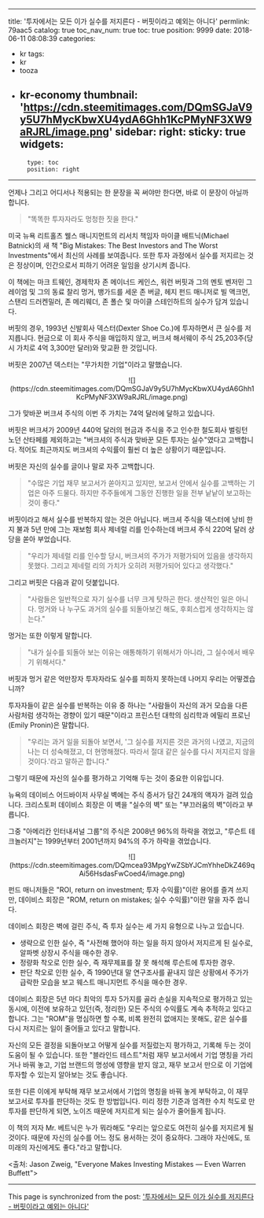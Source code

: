 
---
title: '투자에서는 모든 이가 실수를 저지른다 - 버핏이라고 예외는 아니다'
permlink: 79aac5
catalog: true
toc_nav_num: true
toc: true
position: 9999
date: 2018-06-11 08:08:39
categories:
- kr
tags:
- kr
- tooza
- kr-economy
thumbnail: 'https://cdn.steemitimages.com/DQmSGJaV9y5U7hMycKbwXU4ydA6Ghh1KcPMyNF3XW9aRJRL/image.png'
sidebar:
    right:
        sticky: true
widgets:
    -
        type: toc
        position: right
---


언제나 그리고 어디서나 적용되는 한 문장을 꼭 써야만 한다면, 바로 이 문장이 아닐까 합니다.

>"똑똑한 투자자라도 멍청한 짓을 한다."

미국 뉴욕 리트홀츠 웰스 매니지먼트의 리서치 책임자 마이클 배트닉(Michael Batnick)의 새 책 "Big Mistakes: The Best Investors and The Worst Investments"에서 최신의 사례를 보여줍니다.  또한 투자 과정에서 실수를 저지르는 것은 정상이며, 인간으로서 피하기 어려운 일임을 상기시켜 줍니다.

이 책에는 마크 트웨인, 경제학자 존 메이너드 케인스, 워런 버핏과 그의 멘토 벤저민 그레이엄 및 그의 동료 찰리 멍거, 뱅가드를 세운 존 버글, 헤지 펀드 매니저로 빌 액크먼, 스탠리 드러켄밀러, 존 메리웨더, 존 폴슨 및 마이클 스테인하트의 실수가 담겨 있습니다. 

버핏의 경우, 1993년  신발회사 덱스터(Dexter Shoe Co.)에 투자하면서 큰 실수를 저지릅니다. 현금으로 이 회사 주식을 매입하지 않고, 버크셔 해서웨이 주식 25,203주(당시 가치로 4억 3,300만 달러)와 맞교환 한 것입니다. 

버핏은 2007년 덱스터는 "무가치한 기업"이라고 말했습니다.

<center>
![](https://cdn.steemitimages.com/DQmSGJaV9y5U7hMycKbwXU4ydA6Ghh1KcPMyNF3XW9aRJRL/image.png)
</center>

그가 맞바꾼 버크셔 주식의 이번 주 가치는 74억 달러에 달하고 있습니다.

버핏은 버크셔가 2009년 440억 달러의 현금과 주식을 주고 인수한 철도회사 벌링턴 노던 산타페를 제외하고는 "버크셔의 주식과 맞바꾼 모든 투자는 실수"였다고 고백합니다. 적어도 최근까지도 버크셔의 수익률이 훨씬 더 높은 상황이기 때문입니다.

버핏은 자신의 실수를 글이나 말로 자주 고백합니다. 

>"수많은 기업 재무 보고서가 쏟아지고 있지만, 보고서 안에서 실수를 고백하는 기업은 아주 드물다. 하지만 주주들에게 그동안 진행한 일을 전부 낱낱이 보고하는 것이 좋다." 

버핏이라고 해서 실수를 반복하지 않는 것은 아닙니다. 버크셔 주식을 덱스터에 낭비 한 지 불과 5년 만에 그는 재보험 회사 제네럴 리를 인수하는데 버크셔 주식 220억 달러 상당을 쏟아 부었습니다.

>"우리가 제네럴 리를 인수할 당시, 버크셔의 주가가 저평가되어 있음을 생각하지 못했다. 그리고 제네럴 리의 가치가 오히려 저평가되어 있다고 생각했다."

그리고 버핏은 다음과 같이 덧붙입니다.

>"사람들은 일반적으로 자기 실수를 너무 크게 탓하곤 한다. 생산적인 일은 아니다. 멍거와 나 누구도 과거의 실수를 되돌아보긴 해도, 후회스럽게 생각하지는 않는다."

멍거는 또한 이렇게 말합니다.

>"내가 실수를 되돌아 보는 이유는 애통해하기 위해서가 아니라, 그 실수에서 배우기 위해서다."

버핏과 멍거 같은 억만장자 투자자라도 실수를 피하지 못하는데 나머지 우리는 어떻겠습니까? 

투자자들이 같은 실수를 반복하는 이유 중 하나는 "사람들이 자신의 과거 모습을 다른 사람처럼 생각하는 경향이 있기 때문"이라고 프린스턴 대학의 심리학과 에밀리 프로닌(Emily Pronin)은 말합니다.

 >"우리는 과거 일을 되돌아 보면서, '그 실수를 저지른 것은 과거의 나였고, 지금의 나는 더 성숙해졌고, 더 현명해졌다. 따라서 절대 같은 실수를 다시 저지르지 않을 것이다.'라고 말하곤 합니다."

그렇기 때문에 자신의 실수를 평가하고 기억해 두는 것이 중요한 이유입니다.

뉴욕의 데이비스 어드바이저 사무실 벽에는 주식 증서가 담긴 24개의 액자가 걸려 있습니다. 크리스토퍼 데이비스 회장은 이 벽을 "실수의 벽" 또는 "부끄러움의 벽"이라고 부릅니다. 

그중 "아메리칸 인터내셔널 그룹"의 주식은 2008년 96%의 하락을 겪었고, "루슨트 테크놀러지"는 1999년부터 2001년까지 94%의 주가 하락을 겪었습니다.

<center>
![](https://cdn.steemitimages.com/DQmcea93MpgYwZSbYJCmYhheDkZ469qAi56HsdasFwCoed4/image.png)
</center>

펀드 매니저들은 "ROI, return on investment; 투자 수익률)"이란 용어를 즐겨 쓰지만, 데이비스 회장은 "ROM, return on mistakes; 실수 수익률)"이란 말을 자주 씁니다.

데이비스 회장은 벽에 걸린 주식, 즉 투자 실수는 세 가지 유형으로 나누고 있습니다.

- 생략으로 인한 실수, 즉 "사전해 했어야 하는 일을 하지 않아서 저지르게 된 실수로, 알파벳 상장시 주식을 매수한 경우. 
-  정량화 착오로 인한 실수, 즉 재무제표를 잘 못 해석해 루슨트에 투자한 경우.
-   판단 착오로 인한 실수, 즉 1990년대 말 연구조사를 끝내지 않은 상황에서 주가가 급락한 모습을 보고 웨스트 매니지먼트 주식을 매수한 경우.

데이비스 회장은 5년 마다  최악의 투자 5가지를 골라 손실을 지속적으로 평가하고 있는 동시에, 이전에 보유하고 있던(즉, 정리한) 모든 주식의 수익률도 계속 추적하고 있다고 합니다. 그는 "ROM"을 명심하면 할 수록, 비록 완전히 없애지는 못해도, 같은 실수를 다시 저지르는 일이 줄어들고 있다고 말합니다. 

자신의 모든 결정을 되돌아보고 어떻게 실수를 저질렀는지 평가하고, 기록해 두는 것이 도움이 될 수 있습니다. 또한 "블라인드 테스트"처럼 재무 보고서에서 기업 명칭을 가리거나 바꿔 놓고, 기업 브랜드의 명성에 영향을 받지 않고, 재무 보고서 만으로 이 기업에 투자할 수 있는지 알아보는 것도 좋습니다.  

또한 다른 이에게 부탁해 재무 보고서에서 기업의 명칭을 바꿔 놓게 부탁하고, 이 재무 보고서로 투자를 판단하는 것도 한 방법입니다.  미리 정한 기준과 엄격한 수치 척도로 만 투자를 판단하게 되면, 노이즈 때문에 저지르게 되는 실수가 줄어들게 됩니다.

이 책의 저자 Mr. 베트닉은 누가 뭐라해도 "우리는 앞으로도 여전히 실수를 저지르게 될 것이다. 때문에 자신의 실수를 어느 정도 용서하는 것이 중요하다. 그래야 자신에도, 또 미래의 자신에게도 좋다."라고 말합니다. 

<출처: Jason Zweig, "Everyone Makes Investing Mistakes — Even Warren Buffett">

- - -

This page is synchronized from the post: ['투자에서는 모든 이가 실수를 저지른다 - 버핏이라고 예외는 아니다'](https://steemit.com/@pius.pius/79aac5)
